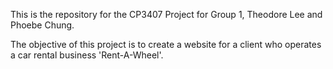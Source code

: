 This is the repository for the CP3407 Project for Group 1, Theodore Lee and Phoebe Chung.

The objective of this project is to create a website for a client who operates a car rental business 'Rent-A-Wheel'.
